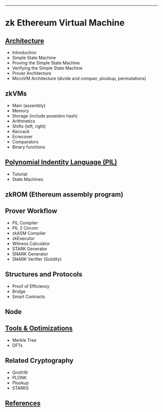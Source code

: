 <div align="center">
<!-- <img src="circom-logo-black.png" width="460px" align="center"/> -->
</div>

<!-- [![Chat on Telegram][ico-telegram]][link-telegram] -->
<!-- [![Website][ico-website]][link-website] -->
<!-- [![GitHub repo][ico-github]][link-github] -->
<!-- ![Issues](https://img.shields.io/github/issues-raw/hermeznetwork/zkevmdoc?color=blue) -->
<!-- ![GitHub top language](https://img.shields.io/github/languages/top/hermeznetwork/zkevmdoc) -->
<!-- ![Contributors](https://img.shields.io/github/contributors-anon/hermeznetwork/zkevmdoc) -->

<!-- [ico-website]: https://img.shields.io/website?up_color=blue&up_message=circom&url=https%3A%2F%2Fiden3.io%2Fcircom -->
<!-- [ico-telegram]: https://img.shields.io/badge/@iden3-2CA5E0.svg?style=flat-square&logo=telegram&label=Telegram -->
<!-- [ico-github]: https://img.shields.io/github/last-commit/iden3/circom?color=blue -->

<!-- [link-website]: https://hermez.io -->
<!-- [link-telegram]: https://t.me/polygonhermez -->
<!-- [link-github]: https://github.com/hermeznetwork/zkevmdoc -->

---

# zk Ethereum Virtual Machine

## [Architecture](zkEVM/architecture/introduction.md)

- Introduction
- Simple State Machine
- Proving the Simple State Machine
- Verifying the Simple State Machine
- Prover Architecture
- MicroVM Architecture (divide and conquer, plookup, permutations)

## zkVMs
- Main (assembly)
- Memory
- Storage (include poseidon hash)
- Arithmetics
- Shifts (left, right)
- Keccack
- Ecrecover
- Comparators
- Binary functions

## [Polynomial Indentity Language (PIL)](zkEVM/PIL/tutorial.md)
- Tutorial
- State Machines

## zkROM (Ethereum assembly program)

## Prover Workflow
- PIL Compiler
- PIL 2 Circom
- zkASM Compiler
- zkExecutor
- Witness Calculator
- STARK Generator
- SNARK Generator
- SNARK Verifier (Solidity)

## Structures and Protocols
- Proof of Efficiency
- Bridge
- Smart Contracts

## Node

## [Tools & Optimizations](zkEVM/tools-optimizations/merkle-tree.md)
- Merkle Tree
- DFTs

## Related Cryptography
- Groth16
- PLONK
- Plookup
- STARKS

## [References](zkEVM/references.md)
